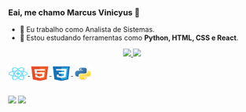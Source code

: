 ### Eai, me chamo Marcus Vinicyus 👋

- 🔭 Eu trabalho como Analista de Sistemas.
- 🌱 Estou estudando ferramentas como **Python, HTML, CSS e React**.

<div align="center">
  <a href="https://github.com/vinicyus18">
  <img height="180em" src="https://github-readme-stats.vercel.app/api?username=vinicyus18&show_icons=true&theme=dark&include_all_commits=true&count_private=true"/>
  <img height="180em" src="https://github-readme-stats.vercel.app/api/top-langs/?username=vinicyus&layout=compact&langs_count=7&theme=dark"/>
</div>

<div style="display: inline_block"><br>
  <img align="center" alt="Marcus-React" height="30" width="40" src="https://raw.githubusercontent.com/devicons/devicon/master/icons/react/react-original.svg">
  <img align="center" alt="Marcus-HTML" height="30" width="40" src="https://raw.githubusercontent.com/devicons/devicon/master/icons/html5/html5-original.svg">
  <img align="center" alt="Marcus-CSS" height="30" width="40" src="https://raw.githubusercontent.com/devicons/devicon/master/icons/css3/css3-original.svg">
  <img align="center" alt="Marcus-Python" height="30" width="40" src="https://raw.githubusercontent.com/devicons/devicon/master/icons/python/python-original.svg"> 
</div>

##

<div> 
  
  <a href = "mailto:vinicyus.dellabella@gmail.com"><img src="https://img.shields.io/badge/-Gmail-%23333?style=for-the-badge&logo=gmail&logoColor=white" target="_blank"></a>
  <a href="https://www.linkedin.com/in/marcus-vinicyus-60808ab5/" target="_blank"><img src="https://img.shields.io/badge/-LinkedIn-%230077B5?style=for-the-badge&logo=linkedin&logoColor=white" target="_blank"></a>
  
